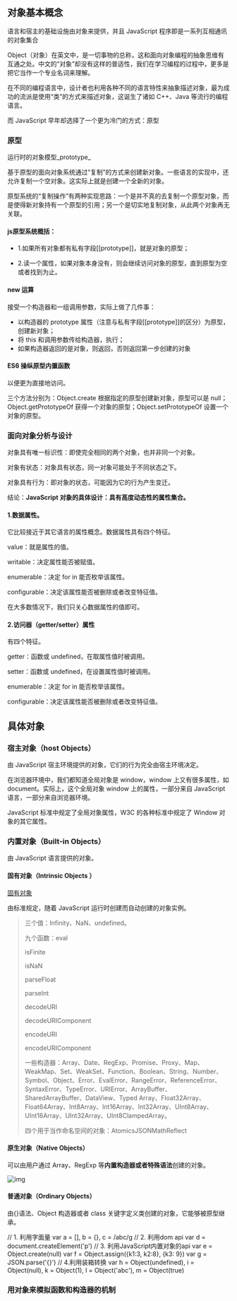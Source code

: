 ##  对象基本概念

语言和宿主的基础设施由对象来提供，并且 JavaScript 程序即是一系列互相通讯的对象集合

Object（对象）在英文中，是一切事物的总称，这和面向对象编程的抽象思维有互通之处。中文的“对象”却没有这样的普适性，我们在学习编程的过程中，更多是把它当作一个专业名词来理解。

在不同的编程语言中，设计者也利用各种不同的语言特性来抽象描述对象，最为成功的流派是使用“类”的方式来描述对象，这诞生了诸如 C++、Java 等流行的编程语言。

而 JavaScript 早年却选择了一个更为冷门的方式：原型

### 原型

运行时的对象模型_prototype_

基于原型的面向对象系统通过“复制”的方式来创建新对象。一些语言的实现中，还允许复制一个空对象。这实际上就是创建一个全新的对象。

原型系统的“复制操作”有两种实现思路：一个是并不真的去复制一个原型对象，而是使得新对象持有一个原型的引用；另一个是切实地复制对象，从此两个对象再无关联。

#### js原型系统概括：

* 1.如果所有对象都有私有字段[[prototype]]，就是对象的原型；

* 2.读一个属性，如果对象本身没有，则会继续访问对象的原型，直到原型为空或者找到为止。

#### new 运算

接受一个构造器和一组调用参数，实际上做了几件事：

* 以构造器的 prototype 属性（注意与私有字段[[prototype]]的区分）为原型，创建新对象；
* 将 this 和调用参数传给构造器，执行；
* 如果构造器返回的是对象，则返回，否则返回第一步创建的对象

#### ES6 操纵原型内置函数

以便更为直接地访问。

三个方法分别为：Object.create 根据指定的原型创建新对象，原型可以是 null；Object.getPrototypeOf 获得一个对象的原型；Object.setPrototypeOf 设置一个对象的原型。

### 面向对象分析与设计

对象具有唯一标识性：即使完全相同的两个对象，也并非同一个对象。

对象有状态：对象具有状态，同一对象可能处于不同状态之下。

对象具有行为：即对象的状态，可能因为它的行为产生变迁。

结论：**JavaScript 对象的具体设计：具有高度动态性的属性集合。**

#### 1.数据属性。

它比较接近于其它语言的属性概念。数据属性具有四个特征。

value：就是属性的值。

writable：决定属性能否被赋值。

enumerable：决定 for in 能否枚举该属性。

configurable：决定该属性能否被删除或者改变特征值。

在大多数情况下，我们只关心数据属性的值即可。

#### 2.访问器（getter/setter）属性

有四个特征。

getter：函数或 undefined，在取属性值时被调用。

setter：函数或 undefined，在设置属性值时被调用。

enumerable：决定 for in 能否枚举该属性。

configurable：决定该属性能否被删除或者改变特征值。

## 具体对象

### 宿主对象（host Objects）

由 JavaScript 宿主环境提供的对象，它们的行为完全由宿主环境决定。

在浏览器环境中，我们都知道全局对象是 window，window 上又有很多属性，如 document。实际上，这个全局对象 window 上的属性，一部分来自 JavaScript 语言，一部分来自浏览器环境。

JavaScript 标准中规定了全局对象属性，W3C 的各种标准中规定了 Window 对象的其它属性。

### 内置对象（Built-in Objects）

由 JavaScript 语言提供的对象。

####  固有对象（Intrinsic Objects ）

[固有对象](https://www.ecma-international.org/ecma-262/9.0/index.html#sec-well-known-intrinsic-objects)

由标准规定，随着 JavaScript 运行时创建而自动创建的对象实例。

> 三个值：Infinity、NaN、undefined。
>
> 九个函数：eval
>
> isFinite
>
> isNaN
>
> parseFloat
>
> parseInt
>
> decodeURI
>
> decodeURIComponent
>
> encodeURI
>
> encodeURIComponent
>
> 一些构造器：Array、Date、RegExp、Promise、Proxy、Map、WeakMap、Set、WeakSet、Function、Boolean、String、Number、Symbol、Object、Error、EvalError、RangeError、ReferenceError、SyntaxError、TypeError、URIError、ArrayBuffer、SharedArrayBuffer、DataView、Typed Array、Float32Array、Float64Array、Int8Array、Int16Array、Int32Array、UInt8Array、UInt16Array、UInt32Array、UInt8ClampedArray。
>
> 四个用于当作命名空间的对象：AtomicsJSONMathReflect

#### 原生对象（Native Objects）

可以由用户通过 Array、RegExp 等**内置构造器或者特殊语法**创建的对象。

![img](https://static001.geekbang.org/resource/image/6c/d0/6cb1df319bbc7c7f948acfdb9ffd99d0.png)



#### 普通对象（Ordinary Objects）

由{}语法、Object 构造器或者 class 关键字定义类创建的对象，它能够被原型继承。

// 1. 利用字面量
var a = [], b = {}, c = /abc/g
// 2. 利用dom api
var d = document.createElement('p')
// 3. 利用JavaScript内置对象的api
var e = Object.create(null)
var f = Object.assign({k1:3, k2:8}, {k3: 9})
var g = JSON.parse('{}')
// 4.利用装箱转换
var h = Object(undefined), i = Object(null), k = Object(1), l = Object('abc'), m = Object(true)



### 用对象来模拟函数和构造器的机制

